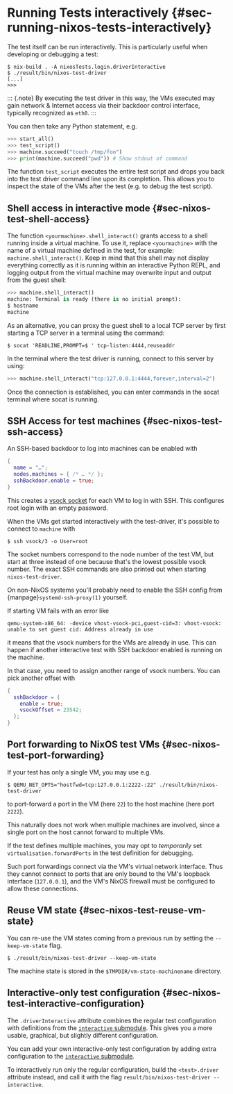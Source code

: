 # Running Tests interactively {#sec-running-nixos-tests-interactively}

The test itself can be run interactively. This is particularly useful
when developing or debugging a test:

```ShellSession
$ nix-build . -A nixosTests.login.driverInteractive
$ ./result/bin/nixos-test-driver
[...]
>>>
```

::: {.note}
By executing the test driver in this way,
the VMs executed may gain network & Internet access via their backdoor control interface,
typically recognized as `eth0`.
:::

You can then take any Python statement, e.g.

```py
>>> start_all()
>>> test_script()
>>> machine.succeed("touch /tmp/foo")
>>> print(machine.succeed("pwd")) # Show stdout of command
```

The function `test_script` executes the entire test script and drops you
back into the test driver command line upon its completion. This allows
you to inspect the state of the VMs after the test (e.g. to debug the
test script).

## Shell access in interactive mode {#sec-nixos-test-shell-access}

The function `<yourmachine>.shell_interact()` grants access to a shell running
inside a virtual machine. To use it, replace `<yourmachine>` with the name of a
virtual machine defined in the test, for example: `machine.shell_interact()`.
Keep in mind that this shell may not display everything correctly as it is
running within an interactive Python REPL, and logging output from the virtual
machine may overwrite input and output from the guest shell:

```py
>>> machine.shell_interact()
machine: Terminal is ready (there is no initial prompt):
$ hostname
machine
```

As an alternative, you can proxy the guest shell to a local TCP server by first
starting a TCP server in a terminal using the command:

```ShellSession
$ socat 'READLINE,PROMPT=$ ' tcp-listen:4444,reuseaddr
```

In the terminal where the test driver is running, connect to this server by
using:

```py
>>> machine.shell_interact("tcp:127.0.0.1:4444,forever,interval=2")
```

Once the connection is established, you can enter commands in the socat terminal
where socat is running.

## SSH Access for test machines {#sec-nixos-test-ssh-access}

An SSH-based backdoor to log into machines can be enabled with

```nix
{
  name = "…";
  nodes.machines = { /* … */ };
  sshBackdoor.enable = true;
}
```

This creates a [vsock socket](https://man7.org/linux/man-pages/man7/vsock.7.html)
for each VM to log in with SSH. This configures root login with an empty password.

When the VMs get started interactively with the test-driver, it's possible to
connect to `machine` with

```
$ ssh vsock/3 -o User=root
```

The socket numbers correspond to the node number of the test VM, but start
at three instead of one because that's the lowest possible
vsock number. The exact SSH commands are also printed out when starting
`nixos-test-driver`.

On non-NixOS systems you'll probably need to enable
the SSH config from {manpage}`systemd-ssh-proxy(1)` yourself.

If starting VM fails with an error like

```
qemu-system-x86_64: -device vhost-vsock-pci,guest-cid=3: vhost-vsock: unable to set guest cid: Address already in use
```

it means that the vsock numbers for the VMs are already in use. This can happen
if another interactive test with SSH backdoor enabled is running on the machine.

In that case, you need to assign another range of vsock numbers. You can pick another
offset with

```nix
{
  sshBackdoor = {
    enable = true;
    vsockOffset = 23542;
  };
}
```

## Port forwarding to NixOS test VMs {#sec-nixos-test-port-forwarding}

If your test has only a single VM, you may use e.g.

```ShellSession
$ QEMU_NET_OPTS="hostfwd=tcp:127.0.0.1:2222-:22" ./result/bin/nixos-test-driver
```

to port-forward a port in the VM (here `22`) to the host machine (here port `2222`).

This naturally does not work when multiple machines are involved,
since a single port on the host cannot forward to multiple VMs.

If the test defines multiple machines, you may opt to _temporarily_ set
`virtualisation.forwardPorts` in the test definition for debugging.

Such port forwardings connect via the VM's virtual network interface.
Thus they cannot connect to ports that are only bound to the VM's
loopback interface (`127.0.0.1`), and the VM's NixOS firewall
must be configured to allow these connections.

## Reuse VM state {#sec-nixos-test-reuse-vm-state}

You can re-use the VM states coming from a previous run by setting the
`--keep-vm-state` flag.

```ShellSession
$ ./result/bin/nixos-test-driver --keep-vm-state
```

The machine state is stored in the `$TMPDIR/vm-state-machinename`
directory.

## Interactive-only test configuration {#sec-nixos-test-interactive-configuration}

The `.driverInteractive` attribute combines the regular test configuration with
definitions from the [`interactive` submodule](#test-opt-interactive). This gives you
a more usable, graphical, but slightly different configuration.

You can add your own interactive-only test configuration by adding extra
configuration to the [`interactive` submodule](#test-opt-interactive).

To interactively run only the regular configuration, build the `<test>.driver` attribute
instead, and call it with the flag `result/bin/nixos-test-driver --interactive`.
